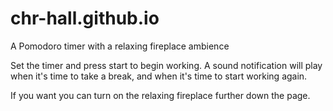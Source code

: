 # chr-hall.github.io
A Pomodoro timer with a relaxing fireplace ambience

Set the timer and press start to begin working. A sound notification will play when it's time to take a break, and when it's time to start working again. 

If you want you can turn on the relaxing fireplace further down the page. 
